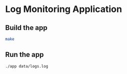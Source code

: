 # Log Monitoring Application

## Build the app

```sh
make
```

## Run the app

```sh
./app data/logs.log
```
